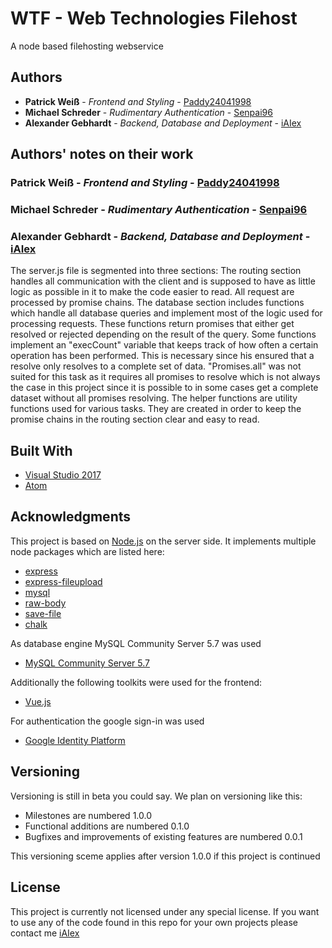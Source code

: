 ﻿# WTF - Web Technologies Filehost

A node based filehosting webservice

## Authors
* **Patrick Weiß** - *Frontend and Styling* - [Paddy24041998](https://github.com/paddy24041998)
* **Michael Schreder** - *Rudimentary Authentication* - [Senpai96](https://github.com/senpai96)
* **Alexander Gebhardt** - *Backend, Database and Deployment* - [iAIex](https://github.com/iAIex)

## Authors' notes on their work
### Patrick Weiß - *Frontend and Styling* - [Paddy24041998](https://github.com/paddy24041998)

### Michael Schreder - *Rudimentary Authentication* - [Senpai96](https://github.com/senpai96)

### Alexander Gebhardt - *Backend, Database and Deployment* - [iAIex](https://github.com/iAIex)
The server.js file is segmented into three sections:
The routing section handles all communication with the client and is supposed to have as little logic as possible in it to make the code easier to read. All request are processed by promise chains.
The database section includes functions which handle all database queries and implement most of the logic used for processing requests. These functions return promises that either get resolved or rejected depending on the result of the query. Some functions implement an "execCount" variable that keeps track of how often a certain operation has been performed. This is necessary since his ensured that a resolve only resolves to a complete set of data. "Promises.all" was not suited for this task as it requires all promises to resolve which is not always the case in this project since it is possible to in some cases get a complete dataset without all promises resolving.
The helper functions are utility functions used for various tasks. They are created in order to keep the promise chains in the routing section clear and easy to read.


## Built With
* [Visual Studio 2017](https://www.visualstudio.com/de/downloads/)
* [Atom](https://atom.io/)

## Acknowledgments
This project is based on [Node.js](https://nodejs.org/) on the server side. It implements multiple node packages which are listed here:
* [express](https://expressjs.com/)
* [express-fileupload](https://github.com/richardgirges/express-fileupload)
* [mysql](https://github.com/mysqljs/mysql)
* [raw-body](https://github.com/stream-utils/raw-body)
* [save-file](https://github.com/dfcreative/save-file)
* [chalk](https://github.com/chalk/chalk)

As database engine MySQL Community Server 5.7 was used
* [MySQL Community Server 5.7](https://dev.mysql.com/downloads/mysql/)

Additionally the following toolkits were used for the frontend:
* [Vue.js](https://vuejs.org/)

For authentication the google sign-in was used
* [Google Identity Platform](https://developers.google.com/identity/)

## Versioning
Versioning is still in beta you could say. We plan on versioning like this:
* Milestones are numbered 1.0.0
* Functional additions are numbered 0.1.0
* Bugfixes and improvements of existing features are numbered 0.0.1

This versioning sceme applies after version 1.0.0 if this project is continued

## License
This project is currently not licensed under any special license. If you want to use any of the code found in this repo for your own projects please contact me [iAIex](https://github.com/iAIex)
